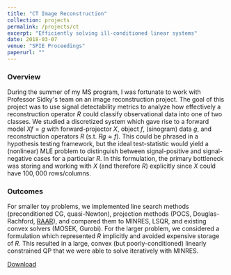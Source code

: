 ```yaml
---
title: "CT Image Reconstruction"
collection: projects
permalink: /projects/ct
excerpt: "Efficiently solving ill-conditioned linear systems"
date: 2018-03-07
venue: "SPIE Proceedings"
paperurl: ""
---
```

### Overview
During the summer of my MS program, I was fortunate to work with Professor Sidky's team on an image reconstruction project.
The goal of this project was to use signal detectability metrics to analyze how effectively a reconstruction operator $R$ could classify observational data into one of two classes.
We studied a discretized system which gave rise to a forward model $Xf = g$ with forward-projector $X$, object $f$, (sinogram) data $g$, and reconstruction operators $R$ (s.t. $Rg \approx f$).
This could be phrased in a hypothesis testing framework, but the ideal test-statistic would yield a (nonlinear) MLE problem to distinguish between signal-positive and signal-negative cases for a particular $R$.
In this formulation, the primary bottleneck was storing and working with $X$ (and therefore $R$) explicitly since $X$ could have $100,000$ rows/columns.

### Outcomes
For smaller toy problems, we implemented line search methods (preconditioned CG, quasi-Newton), projection methods (POCS, Douglas-Rachford, [RAAR](https://arxiv.org/abs/math/0405208)), and compared them to MINRES, LSQR, and existing convex solvers (MOSEK, Gurobi).
For the larger problem, we considered a formulation which represented $R$ implicitly and avoided expensive storage of $R$.
This resulted in a large, convex (but poorly-conditioned) linearly constrained QP that we were able to solve iteratively with MINRES.

[Download](https://jacob-roth.github.io/files/spie.pdf)
